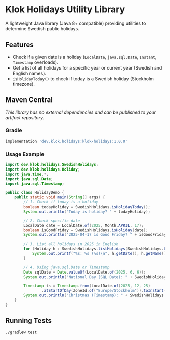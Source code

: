 # Klok Holidays Utility Library

A lightweight Java library (Java 8+ compatible) providing utilities to determine Swedish public holidays.

## Features

- Check if a given date is a holiday (`LocalDate`, `java.sql.Date`, `Instant`, `Timestamp` overloads).
- Get a list of all holidays for a specific year or current year (Swedish and English names).
- `isHolidayToday()` to check if today is a Swedish holiday (Stockholm timezone).

## Maven Central

_This library has no external dependencies and can be published to your artifact repository._

### Gradle

```groovy
implementation 'dev.klok.holidays:klok-holidays:1.0.0'
```

### Usage Example

```java
import dev.klok.holidays.SwedishHolidays;
import dev.klok.holidays.Holiday;
import java.time.*;
import java.sql.Date;
import java.sql.Timestamp;

public class HolidayDemo {
    public static void main(String[] args) {
        // 1. Check if today is a holiday
        boolean todayHoliday = SwedishHolidays.isHolidayToday();
        System.out.println("Today is holiday? " + todayHoliday);

        // 2. Check specific date
        LocalDate date = LocalDate.of(2025, Month.APRIL, 17);
        boolean isGoodFriday = SwedishHolidays.isHoliday(date);
        System.out.println("2025-04-17 is Good Friday? " + isGoodFriday);

        // 3. List all holidays in 2025 in English
        for (Holiday h : SwedishHolidays.listHolidays(SwedishHolidays.Lang.EN, 2025)) {
            System.out.printf("%s: %s (%s)\n", h.getDate(), h.getName(), h.getDescription());
        }

        // 4. Using java.sql.Date or Timestamp
        Date sqlDate = Date.valueOf(LocalDate.of(2025, 6, 6));
        System.out.println("National Day (SQL Date): " + SwedishHolidays.isHoliday(sqlDate));

        Timestamp ts = Timestamp.from(LocalDate.of(2025, 12, 25)
                .atStartOfDay(ZoneId.of("Europe/Stockholm")).toInstant());
        System.out.println("Christmas (Timestamp): " + SwedishHolidays.isHoliday(ts));
    }
}
```

## Running Tests

```bash
./gradlew test
```

